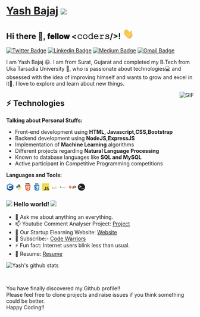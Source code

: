 # [Yash Bajaj](https://abhisheknaidu.tech) <img src="https://github.com/TheDudeThatCode/TheDudeThatCode/blob/master/Assets/Developer.gif" width="80px">
<h2> Hi there 👋, 𝐟𝐞𝐥𝐥𝐨𝐰 <𝚌𝚘𝚍𝚎𝚛𝚜/>! <img src="https://raw.githubusercontent.com/ABSphreak/ABSphreak/master/gifs/Hi.gif" width="30px"></h2>

[![Twitter Badge](https://img.shields.io/badge/-@Yash42828-1ca0f1?style=flat-square&labelColor=1ca0f1&logo=twitter&logoColor=white&link=https://twitter.com/yash42828)](https://twitter.com/yash42828) [![Linkedin Badge](https://img.shields.io/badge/-YashBajaj-blue?style=flat-square&logo=Linkedin&logoColor=white&link=https://www.linkedin.com/in/mayank-bajaj)](https://www.linkedin.com/in/yashbajaj42828)
[![Medium Badge](https://img.shields.io/badge/-@yash42828-03a57a?style=flat-square&labelColor=000000&logo=Medium&link=https://medium.com/@yash42828)](https://medium.com/@yash42828)
[![Gmail Badge](https://img.shields.io/badge/-bajajyash42828@gmail.com-c14438?style=flat-square&logo=Gmail&logoColor=white&link=mailto:bajajyash42828@gmail.com)](mailto:bajajyash42828@gmail.com)

I am Yash Bajaj 😃. I am from Surat, Gujarat and completed my B.Tech from Uka Tarsadia University 🏫, who is passionate about technologies💻 and obsessed with the idea of improving himself and wants to grow and excel in it🚀. I love to explore and learn about new things.

<img align="right" alt="GIF" src="https://media.giphy.com/media/L8K62iTDkzGX6/giphy.gif" />
  
## ⚡ Technologies

**Talking about Personal Stuffs:**

- Front-end development using **HTML, Javascript,CSS,Bootstrap**
- Backend development using **NodeJS,ExpressJS**
- Implementation of **Machine Learning** algorithms
- Different projects regarding **Natural Language Processing**
- Known to database languages like **SQL and MySQL**
- Active participant in Competitive Programming competitions

**Languages and Tools:**  

<code><img height="20" src="https://raw.githubusercontent.com/github/explore/80688e429a7d4ef2fca1e82350fe8e3517d3494d/topics/cpp/cpp.png"></code>
<code><img height="20" src="https://raw.githubusercontent.com/github/explore/80688e429a7d4ef2fca1e82350fe8e3517d3494d/topics/python/python.png"></code>
<code><img height="20" src="https://raw.githubusercontent.com/github/explore/80688e429a7d4ef2fca1e82350fe8e3517d3494d/topics/html/html.png"></code>
<code><img height="20" src="https://raw.githubusercontent.com/github/explore/5c058a388828bb5fde0bcafd4bc867b5bb3f26f3/topics/css/css.png"></code>
<code><img height="20" src="https://raw.githubusercontent.com/github/explore/80688e429a7d4ef2fca1e82350fe8e3517d3494d/topics/javascript/javascript.png"></code>
<code><img height="20" src="https://raw.githubusercontent.com/github/explore/80688e429a7d4ef2fca1e82350fe8e3517d3494d/topics/mysql/mysql.png"></code>
<code><img height="20" src="https://raw.githubusercontent.com/github/explore/80688e429a7d4ef2fca1e82350fe8e3517d3494d/topics/mongodb/mongodb.png"></code>
<code><img height="20" src="https://raw.githubusercontent.com/github/explore/80688e429a7d4ef2fca1e82350fe8e3517d3494d/topics/git/git.png"></code>
<code><img height="20" src="https://raw.githubusercontent.com/github/explore/80688e429a7d4ef2fca1e82350fe8e3517d3494d/topics/terminal/terminal.png"></code>

### <img src="https://github.com/TheDudeThatCode/TheDudeThatCode/blob/master/Assets/Hi.gif" width="29px"> Hello world!&nbsp;<img src="https://github.com/TheDudeThatCode/TheDudeThatCode/blob/master/Assets/Earth.gif" width="24px">
- 💬 Ask me about anything an everything.
- 📫 Youtube Comment Analyser Project: [Project](https://yt-comment-analyser.herokuapp.com/)
- 🎯 Our Startup Elearning Website: [Website](https://codewarriors2020.github.io/)
- 🔔 Subscribe:- [Code Warriors](https://www.youtube.com/channel/CodeWarriors)
- ⚡ Fun fact: Internet users blink less than usual.
- 📝 Resume: [Resume](https://drive.google.com/file/d/1oEREBNkYwMq6mYOOodzUA8_Bv1MuZzIK/view?usp=sharing)

![Yash's github stats](https://github-readme-stats.vercel.app/api?username=yash42828&hide=["issues"]&show_icons=true)

<br/>

You have finally discovered my Github profile!!
<br/>
Please feel free to clone projects and raise issues if you think something could be better.
<br/>
Happy Coding!!

